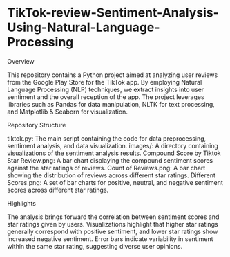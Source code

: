 # TikTok-review-Sentiment-Analysis-Using-Natural-Language-Processing


Overview

This repository contains a Python project aimed at analyzing user reviews from the Google Play Store for the TikTok app. By employing Natural Language Processing (NLP) techniques, we extract insights into user sentiment and the overall reception of the app. The project leverages libraries such as Pandas for data manipulation, NLTK for text processing, and Matplotlib & Seaborn for visualization.

Repository Structure

tiktok.py: The main script containing the code for data preprocessing, sentiment analysis, and data visualization.
images/: A directory containing visualizations of the sentiment analysis results.
Compound Score by Tiktok Star Review.png: A bar chart displaying the compound sentiment scores against the star ratings of reviews.
Count of Reviews.png: A bar chart showing the distribution of reviews across different star ratings.
Different Scores.png: A set of bar charts for positive, neutral, and negative sentiment scores across different star ratings.

Highlights

The analysis brings forward the correlation between sentiment scores and star ratings given by users. Visualizations highlight that higher star ratings generally correspond with positive sentiment, and lower star ratings show increased negative sentiment. Error bars indicate variability in sentiment within the same star rating, suggesting diverse user opinions.
